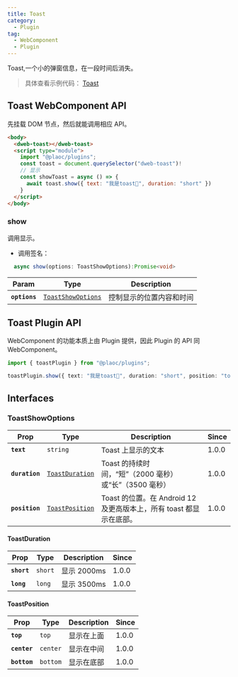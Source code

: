 ```yaml
---
title: Toast
category:
  - Plugin
tag:
  - WebComponent
  - Plugin
---
```


Toast,一个小的弹窗信息，在一段时间后消失。

> 具体查看示例代码： [Toast](https://github.com/BioforestChain/dweb_browser/blob/main/plaoc/demo/src/pages/Toast.vue)

## Toast WebComponent API

先挂载 DOM 节点，然后就能调用相应 API。

```html
<body>
  <dweb-toast></dweb-toast>
  <script type="module">
    import "@plaoc/plugins";
    const toast = document.querySelector("dweb-toast")!
    // 显示
    const showToast = async () => {
      await toast.show({ text: "我是toast🍓", duration: "short" })
    }
  </script>
</body>
```

### show

调用显示。

- 调用签名：

```ts
  async show(options: ToastShowOptions):Promise<void>
```

| Param         | Type                                                          | Description              |
| ------------- | ------------------------------------------------------------- | ------------------------ |
| **`options`** | <code><a href="#toastshowoptions">ToastShowOptions</a></code> | 控制显示的位置内容和时间 |

## Toast Plugin API

WebComponent 的功能本质上由 Plugin 提供，因此 Plugin 的 API 同 WebComponent。

```ts
import { toastPlugin } from "@plaoc/plugins";

toastPlugin.show({ text: "我是toast🍉", duration: "short", position: "top" });
```

## Interfaces

### ToastShowOptions

| Prop           | Type                                                    | Description                                                         | Since |
| -------------- | ------------------------------------------------------- | ------------------------------------------------------------------- | ----- |
| **`text`**     | <code>string</code>                                     | Toast 上显示的文本                                                  | 1.0.0 |
| **`duration`** | <code><a href="#toastduration">ToastDuration</a></code> | Toast 的持续时间，“短”（2000 毫秒）或“长”（3500 毫秒）              | 1.0.0 |
| **`position`** | <code><a href="#toastposition">ToastPosition</a></code> | Toast 的位置。在 Android 12 及更高版本上，所有 toast 都显示在底部。 | 1.0.0 |

#### ToastDuration

| Prop        | Type               | Description | Since |
| ----------- | ------------------ | ----------- | ----- |
| **`short`** | <code>short</code> | 显示 2000ms | 1.0.0 |
| **`long`**  | <code>long</code>  | 显示 3500ms | 1.0.0 |

#### ToastPosition

| Prop         | Type                | Description | Since |
| ------------ | ------------------- | ----------- | ----- |
| **`top`**    | <code>top</code>    | 显示在上面  | 1.0.0 |
| **`center`** | <code>center</code> | 显示在中间  | 1.0.0 |
| **`bottom`** | <code>bottom</code> | 显示在底部  | 1.0.0 |
